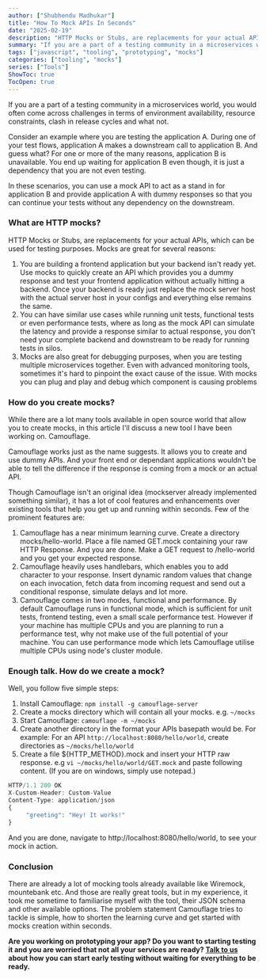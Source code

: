```yaml
---
author: ["Shubhendu Madhukar"]
title: "How To Mock APIs In Seconds"
date: "2025-02-19"
description: "HTTP Mocks or Stubs, are replacements for your actual APIs, which can be used for testing purposes. "
summary: "If you are a part of a testing community in a microservices world, you would often come across challenges in terms of environment availability, resource constraints, clash in release cycles and what not. In these scenarios, you can use a mock API to act as a stand in for application B and provide application A with dummy responses so that you can continue your tests without any dependency on the downstream."
tags: ["javascript", "tooling", "prototyping", "mocks"]
categories: ["tooling", "mocks"]
series: ["Tools"]
ShowToc: true
TocOpen: true
---
```


If you are a part of a testing community in a microservices world, you would often come across challenges in terms of environment availability, resource constraints, clash in release cycles and what not.

Consider an example where you are testing the application A. During one of your test flows, application A makes a downstream call to application B. And guess what? For one or more of the many reasons, application B is unavailable. You end up waiting for application B even though, it is just a dependency that you are not even testing.

In these scenarios, you can use a mock API to act as a stand in for application B and provide application A with dummy responses so that you can continue your tests without any dependency on the downstream.

### What are HTTP mocks?

HTTP Mocks or Stubs, are replacements for your actual APIs, which can be used for testing purposes. Mocks are great for several reasons:

1. You are building a frontend application but your backend isn't ready yet. Use mocks to quickly create an API which provides you a dummy response and test your frontend application without actually hitting a backend. Once your backend is ready just replace the mock server host with the actual server host in your configs and everything else remains the same.
2. You can have similar use cases while running unit tests, functional tests or even performance tests, where as long as the mock API can simulate the latency and provide a response similar to actual response, you don't need your complete backend and downstream to be ready for running tests in silos.
3. Mocks are also great for debugging purposes, when you are testing multiple microservices together. Even with advanced monitoring tools, sometimes it's hard to pinpoint the exact cause of the issue. With mocks you can plug and play and debug which component is causing problems

### How do you create mocks?

While there are a lot many tools available in open source world that allow you to create mocks, in this article I'll discuss a new tool I have been working on. Camouflage.

Camouflage works just as the name suggests. It allows you to create and use dummy APIs. And your front end or dependant applications wouldn't be able to tell the difference if the response is coming from a mock or an actual API.

Though Camouflage isn't an original idea (mockserver already implemented something similar), it has a lot of cool features and enhancements over existing tools that help you get up and running within seconds. Few of the prominent features are:

1. Camouflage has a near minimum learning curve. Create a directory mocks/hello-world. Place a file named GET.mock containing your raw HTTP Response. And you are done. Make a GET request to /hello-world and you get your expected response.
2. Camouflage heavily uses handlebars, which enables you to add character to your response. Insert dynamic random values that change on each invocation, fetch data from incoming request and send out a conditional response, simulate delays and lot more.
3. Camouflage comes in two modes, functional and performance. By default Camouflage runs in functional mode, which is sufficient for unit tests, frontend testing, even a small scale performance test. However if your machine has multiple CPUs and you are planning to run a performance test, why not make use of the full potential of your machine. You can use performance mode which lets Camouflage utilise multiple CPUs using node's cluster module.

### Enough talk. How do we create a mock?

Well, you follow five simple steps:

1. Install Camouflage: `npm install -g camouflage-server`
2. Create a mocks directory which will contain all your mocks. e.g. `~/mocks`
3. Start Camouflage: `camouflage -m ~/mocks`
4. Create another directory in the format your APIs basepath would be. For example: For an API `http://localhost:8080/hello/world`, create directories as `~/mocks/hello/world`
5. Create a file ${HTTP_METHOD}.mock and insert your HTTP raw response. e.g `vi ~/mocks/hello/world/GET.mock` and paste following content. (If you are on windows, simply use notepad.)

```javascript
HTTP/1.1 200 OK
X-Custom-Header: Custom-Value
Content-Type: application/json
{
     "greeting": "Hey! It works!"
}
```

And you are done, navigate to http://localhost:8080/hello/world, to see your mock in action.

### Conclusion

There are already a lot of mocking tools already available like Wiremock, mountebank etc. And those are really great tools, but in my experience, it took me sometime to familiarise myself with the tool, their JSON schema and other available options. The problem statement Camouflage tries to tackle is simple, how to shorten the learning curve and get started with mocks creation within seconds.

**Are you working on prototyping your app? Do you want to starting testing it and you are worried that not all your services are ready? [Talk to us](https://cal.com/shubhendumadhukar) about how you can start early testing without waiting for everything to be ready.**
